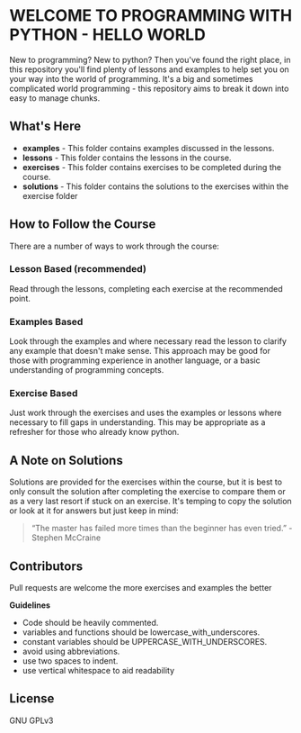 # WELCOME TO PROGRAMMING WITH PYTHON - HELLO WORLD

New to programming? New to python?
Then you've found the right place, in this repository you'll find plenty of
lessons and examples to help set you on your way into the world of programming.
It's a big and sometimes complicated world programming - this repository aims
to break it down into easy to manage chunks.

## What's Here

* **examples** - This folder contains examples discussed in the lessons.
* **lessons** - This folder contains the lessons in the course.
* **exercises** - This folder contains exercises to be completed during the course.
* **solutions** - This folder contains the solutions to the exercises within the exercise folder

## How to Follow the Course

There are a number of ways to work through the course:

### Lesson Based (recommended)

Read through the lessons, completing each exercise at the recommended point.

### Examples Based

Look through the examples and where necessary read the lesson to clarify any
example that doesn't make sense.
This approach may be good for those with programming experience in another
language, or a basic understanding of programming concepts.

### Exercise Based

Just work through the exercises and uses the examples or lessons where necessary
to fill gaps in understanding.
This may be appropriate as a refresher for those who already know python.

## A Note on Solutions

Solutions are provided for the exercises within the course, but it is best to
only consult the solution after completing the exercise to compare them or as
a very last resort if stuck on an exercise.
It's temping to copy the solution or look at it for answers but just keep in
mind:
> “The master has failed more times than the beginner has even tried.”
> -Stephen McCraine

## Contributors

Pull requests are welcome the more exercises and examples the better

**Guidelines**

* Code should be heavily commented.
* variables and functions should be lowercase_with_underscores.
* constant variables should be UPPERCASE_WITH_UNDERSCORES.
* avoid using abbreviations.
* use two spaces to indent.
* use vertical whitespace to aid readability

## License
GNU GPLv3